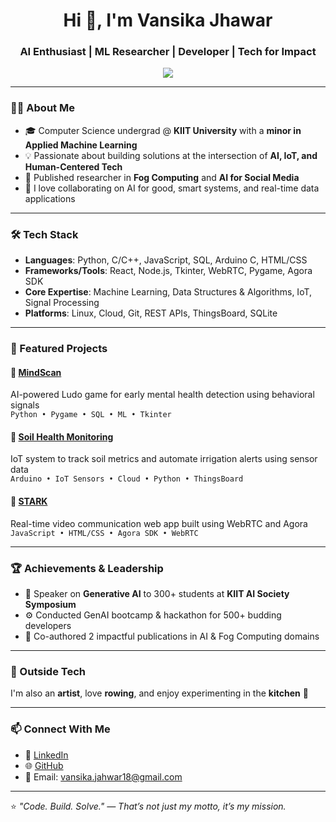 <h1 align="center">Hi 👋, I'm Vansika Jhawar</h1>
<h3 align="center">AI Enthusiast | ML Researcher | Developer | Tech for Impact</h3>

<p align="center">
  <img src="https://readme-typing-svg.herokuapp.com/?lines=Code.Build.Solve.;Passionate+about+AI,+ML,+IoT+and+Problem+Solving!&center=true&width=500&height=45">
</p>

---

### 👩‍💻 About Me
- 🎓 Computer Science undergrad @ **KIIT University** with a **minor in Applied Machine Learning**
- 💡 Passionate about building solutions at the intersection of **AI, IoT, and Human-Centered Tech**
- 🔬 Published researcher in **Fog Computing** and **AI for Social Media**
- 💬 I love collaborating on AI for good, smart systems, and real-time data applications

---

### 🛠 Tech Stack
- **Languages**: Python, C/C++, JavaScript, SQL, Arduino C, HTML/CSS  
- **Frameworks/Tools**: React, Node.js, Tkinter, WebRTC, Pygame, Agora SDK  
- **Core Expertise**: Machine Learning, Data Structures & Algorithms, IoT, Signal Processing  
- **Platforms**: Linux, Cloud, Git, REST APIs, ThingsBoard, SQLite

---

### 🚀 Featured Projects

#### 🔹 [MindScan](https://github.com/VansikaJ)
AI-powered Ludo game for early mental health detection using behavioral signals  
`Python • Pygame • SQL • ML • Tkinter`

#### 🔹 [Soil Health Monitoring](https://github.com/VansikaJ)
IoT system to track soil metrics and automate irrigation alerts using sensor data  
`Arduino • IoT Sensors • Cloud • Python • ThingsBoard`

#### 🔹 [STARK](https://github.com/VansikaJ)
Real-time video communication web app built using WebRTC and Agora  
`JavaScript • HTML/CSS • Agora SDK • WebRTC`

---

### 🏆 Achievements & Leadership
- 🧠 Speaker on **Generative AI** to 300+ students at **KIIT AI Society Symposium**
- ⚙️ Conducted GenAI bootcamp & hackathon for 500+ budding developers
- 📑 Co-authored 2 impactful publications in AI & Fog Computing domains

---

### 🎨 Outside Tech
I'm also an **artist**, love **rowing**, and enjoy experimenting in the **kitchen** 🍳

---

### 📫 Connect With Me
- 💼 [LinkedIn](https://www.linkedin.com/in/vansika)
- 🌐 [GitHub](https://github.com/VansikaJ)
- 📧 Email: vansika.jahwar18@gmail.com

---

⭐️ *"Code. Build. Solve." — That’s not just my motto, it’s my mission.*


